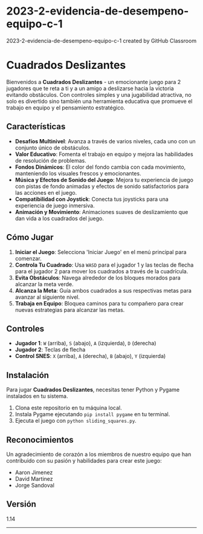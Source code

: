 # 2023-2-evidencia-de-desempeno-equipo-c-1
2023-2-evidencia-de-desempeno-equipo-c-1 created by GitHub Classroom

# Cuadrados Deslizantes

Bienvenidos a **Cuadrados Deslizantes** - un emocionante juego para 2 jugadores que te reta a ti y a un amigo a deslizarse hacia la victoria evitando obstáculos. Con controles simples y una jugabilidad atractiva, no solo es divertido sino también una herramienta educativa que promueve el trabajo en equipo y el pensamiento estratégico.

## Características

- **Desafíos Multinivel**: Avanza a través de varios niveles, cada uno con un conjunto único de obstáculos.
- **Valor Educativo**: Fomenta el trabajo en equipo y mejora las habilidades de resolución de problemas.
- **Fondos Dinámicos**: El color del fondo cambia con cada movimiento, manteniendo los visuales frescos y emocionantes.
- **Música y Efectos de Sonido del Juego**: Mejora tu experiencia de juego con pistas de fondo animadas y efectos de sonido satisfactorios para las acciones en el juego.
- **Compatibilidad con Joystick**: Conecta tus joysticks para una experiencia de juego inmersiva.
- **Animación y Movimiento**: Animaciones suaves de deslizamiento que dan vida a los cuadrados del juego.

## Cómo Jugar

1. **Iniciar el Juego**: Selecciona 'Iniciar Juego' en el menú principal para comenzar.
2. **Controla Tu Cuadrado**: Usa `WASD` para el jugador 1 y las teclas de flecha para el jugador 2 para mover los cuadrados a través de la cuadrícula.
3. **Evita Obstáculos**: Navega alrededor de los bloques morados para alcanzar la meta verde.
4. **Alcanza la Meta**: Guía ambos cuadrados a sus respectivas metas para avanzar al siguiente nivel.
5. **Trabaja en Equipo**: Bloquea caminos para tu compañero para crear nuevas estrategias para alcanzar las metas.

## Controles

- **Jugador 1**: `W` (arriba), `S` (abajo), `A` (izquierda), `D` (derecha)
- **Jugador 2**: Teclas de flecha
- **Control SNES**: `X` (arriba), `A` (derecha), `B` (abajo), `Y` (izquierda)

## Instalación

Para jugar **Cuadrados Deslizantes**, necesitas tener Python y Pygame instalados en tu sistema.

1. Clona este repositorio en tu máquina local.
2. Instala Pygame ejecutando `pip install pygame` en tu terminal.
3. Ejecuta el juego con `python sliding_squares.py`.

## Reconocimientos

Un agradecimiento de corazón a los miembros de nuestro equipo que han contribuido con su pasión y habilidades para crear este juego:

- Aaron Jimenez
- David Martinez
- Jorge Sandoval

## Versión

1.14

---

